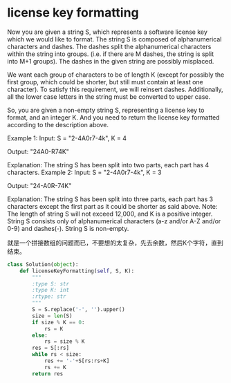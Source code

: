 # license key formatting

Now you are given a string S, which represents a software license key which we would like to format. The string S is composed of alphanumerical characters and dashes. The dashes split the alphanumerical characters within the string into groups. (i.e. if there are M dashes, the string is split into M+1 groups). The dashes in the given string are possibly misplaced.

We want each group of characters to be of length K (except for possibly the first group, which could be shorter, but still must contain at least one character). To satisfy this requirement, we will reinsert dashes. Additionally, all the lower case letters in the string must be converted to upper case.

So, you are given a non-empty string S, representing a license key to format, and an integer K. And you need to return the license key formatted according to the description above.

Example 1:
Input: S = "2-4A0r7-4k", K = 4

Output: "24A0-R74K"

Explanation: The string S has been split into two parts, each part has 4 characters.
Example 2:
Input: S = "2-4A0r7-4k", K = 3

Output: "24-A0R-74K"

Explanation: The string S has been split into three parts, each part has 3 characters except the first part as it could be shorter as said above.
Note:
The length of string S will not exceed 12,000, and K is a positive integer.
String S consists only of alphanumerical characters (a-z and/or A-Z and/or 0-9) and dashes(-).
String S is non-empty.


就是一个拼接数组的问题而已，不要想的太复杂，先去余数，然后K个字符，直到结束。

```Python
class Solution(object):
    def licenseKeyFormatting(self, S, K):
        """
        :type S: str
        :type K: int
        :rtype: str
        """
        S = S.replace('-', '').upper()
        size = len(S)
        if size % K == 0:
            rs = K
        else:
            rs = size % K
        res = S[:rs]
        while rs < size:
            res += '-'+S[rs:rs+K]
            rs += K
        return res
```
